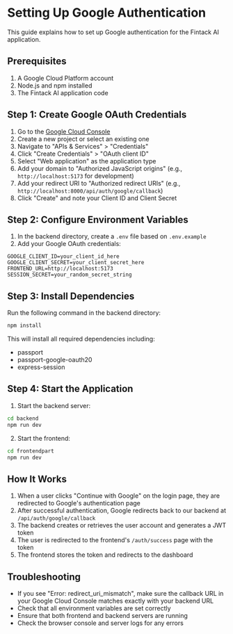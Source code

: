 # Setting Up Google Authentication

This guide explains how to set up Google authentication for the Fintack AI application.

## Prerequisites

1. A Google Cloud Platform account
2. Node.js and npm installed
3. The Fintack AI application code

## Step 1: Create Google OAuth Credentials

1. Go to the [Google Cloud Console](https://console.cloud.google.com/)
2. Create a new project or select an existing one
3. Navigate to "APIs & Services" > "Credentials"
4. Click "Create Credentials" > "OAuth client ID"
5. Select "Web application" as the application type
6. Add your domain to "Authorized JavaScript origins" (e.g., `http://localhost:5173` for development)
7. Add your redirect URI to "Authorized redirect URIs" (e.g., `http://localhost:8000/api/auth/google/callback`)
8. Click "Create" and note your Client ID and Client Secret

## Step 2: Configure Environment Variables

1. In the backend directory, create a `.env` file based on `.env.example`
2. Add your Google OAuth credentials:

```
GOOGLE_CLIENT_ID=your_client_id_here
GOOGLE_CLIENT_SECRET=your_client_secret_here
FRONTEND_URL=http://localhost:5173
SESSION_SECRET=your_random_secret_string
```

## Step 3: Install Dependencies

Run the following command in the backend directory:

```bash
npm install
```

This will install all required dependencies including:
- passport
- passport-google-oauth20
- express-session

## Step 4: Start the Application

1. Start the backend server:

```bash
cd backend
npm run dev
```

2. Start the frontend:

```bash
cd frontendpart
npm run dev
```

## How It Works

1. When a user clicks "Continue with Google" on the login page, they are redirected to Google's authentication page
2. After successful authentication, Google redirects back to our backend at `/api/auth/google/callback`
3. The backend creates or retrieves the user account and generates a JWT token
4. The user is redirected to the frontend's `/auth/success` page with the token
5. The frontend stores the token and redirects to the dashboard

## Troubleshooting

- If you see "Error: redirect_uri_mismatch", make sure the callback URL in your Google Cloud Console matches exactly with your backend URL
- Check that all environment variables are set correctly
- Ensure that both frontend and backend servers are running
- Check the browser console and server logs for any errors